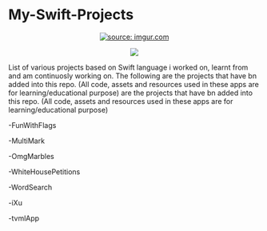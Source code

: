 # My-Swift-Projects

<p align="center">
  <a href="https://imgur.com/SajZa44"><img src="https://i.imgur.com/SajZa44.jpg" title="source: imgur.com" /></a>
</p>
<p align="center">
<img src="https://img.shields.io/badge/Swift-5.0-green.svg" />
</p>


List of various projects based on Swift language i worked on, learnt from and am continuosly working on.
The following are the projects that have bn added into this repo.
(All code, assets and resources  used in these apps are for learning/educational purpose)
are the projects that have bn added into this repo. (All code, assets and resources used in these apps are for learning/educational purpose)

-FunWithFlags

-MultiMark

-OmgMarbles

-WhiteHousePetitions

-WordSearch

-iXu

-tvmlApp
